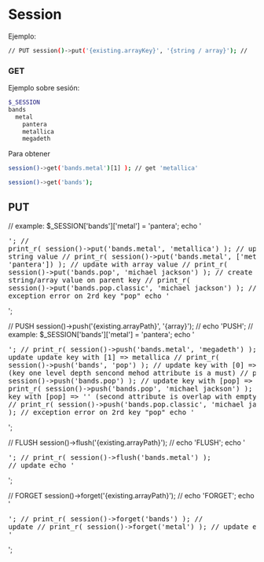 # Session


Ejemplo:

```bash
// PUT session()->put('{existing.arrayKey}', '{string / array}'); //
```

### GET 
Ejemplo sobre sesión:
```bash
$_SESSION
bands
  metal
    pantera
    metallica
    megadeth
```
Para obtener
```bash
session()->get('bands.metal')[1] ); // get 'metallica'

session()->get('bands');
```

## PUT
// example: $_SESSION['bands']['metal'] = 'pantera';
echo '<pre>';
// print_r( session()->put('bands.metal', 'metallica') );                   // update with string value
// print_r( session()->put('bands.metal', ['metallica', 'pantera']) );      // update with array value
// print_r( session()->put('bands.pop', 'michael jackson') );               // create new string/array value on parent key
// print_r( session()->put('bands.pop.classic', 'michael jackson') );       // exception error on 2rd key "pop"
echo '</pre>';

// PUSH session()->push('{existing.arrayPath}', '{array}'); //
echo 'PUSH';
// example: $_SESSION['bands']['metal'] = 'pantera';
echo '<pre>';
// print_r( session()->push('bands.metal', 'megadeth') );               // update update key with [1] => metallica
// print_r( session()->push('bands', 'pop') );                          // update key with [0] => pop (key one level depth sencond mehod attribute is a must)
// print_r( session()->push('bands.pop') );                             // update key with [pop] => ''
// print_r( session()->push('bands.pop', 'michael jackson') );          // update key with [pop] => '' (second attribute is overlap with empty value)
// print_r( session()->push('bands.pop.classic', 'michael jackson') );  // exception error on 2rd key "pop"
echo '</pre>';

// FLUSH session()->flush('{existing.arrayPath}'); //
echo 'FLUSH';
echo '<pre>';
// print_r( session()->flush('bands.metal') ); // update
echo '</pre>';

// FORGET session()->forget('{existing.arrayPath}'); //
echo 'FORGET';
echo '<pre>';
// print_r( session()->forget('bands') ); // update
// print_r( session()->forget('metal') ); // update
echo '</pre>';


